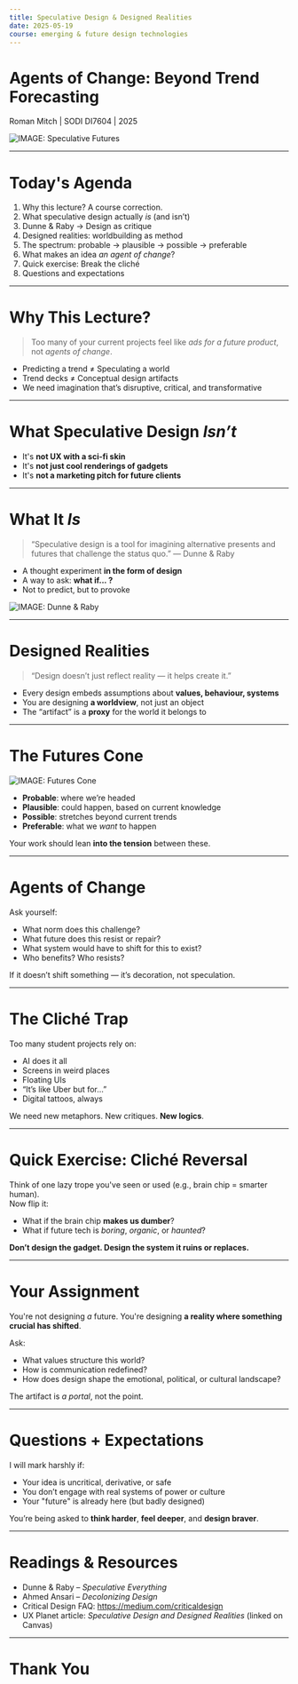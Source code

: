 ```yaml
---
title: Speculative Design & Designed Realities
date: 2025-05-19  
course: emerging & future design technologies  
---
```


# Agents of Change: Beyond Trend Forecasting
Roman Mitch | SODI DI7604 | 2025

![IMAGE: Speculative Futures](https://miro.medium.com/v2/resize:fit:1400/format:webp/1*Jf1oGBjYO04dnOZJkLOyQA.png)

---
# Today's Agenda

1. Why this lecture? A course correction.
2. What speculative design actually *is* (and isn’t)
3. Dunne & Raby → Design as critique
4. Designed realities: worldbuilding as method
5. The spectrum: probable → plausible → possible → preferable
6. What makes an idea *an agent of change*?
7. Quick exercise: Break the cliché
8. Questions and expectations

---
# Why This Lecture?

> Too many of your current projects feel like *ads for a future product*, not *agents of change*.

- Predicting a trend ≠ Speculating a world
- Trend decks ≠ Conceptual design artifacts
- We need imagination that’s disruptive, critical, and transformative

---
# What Speculative Design *Isn’t*

- It's **not UX with a sci-fi skin**  
- It's **not just cool renderings of gadgets**
- It's **not a marketing pitch for future clients**

---
# What It *Is*

> “Speculative design is a tool for imagining alternative presents and futures that challenge the status quo.” — Dunne & Raby

- A thought experiment **in the form of design**
- A way to ask: **what if... ?**
- Not to predict, but to provoke

![IMAGE: Dunne & Raby](https://miro.medium.com/v2/resize:fit:1000/format:webp/1*2H5Hk3BNsO3IsR1-FZHnmA.jpeg)

---
# Designed Realities

> “Design doesn’t just reflect reality — it helps create it.”

- Every design embeds assumptions about **values, behaviour, systems**
- You are designing **a worldview**, not just an object
- The “artifact” is a **proxy** for the world it belongs to

---
# The Futures Cone

![IMAGE: Futures Cone](https://media.discordapp.net/attachments/799679964108693574/1058165026618351728/image.png)

- **Probable**: where we’re headed
- **Plausible**: could happen, based on current knowledge
- **Possible**: stretches beyond current trends
- **Preferable**: what we *want* to happen

Your work should lean **into the tension** between these.

---
# Agents of Change

Ask yourself:
- What norm does this challenge?
- What future does this resist or repair?
- What system would have to shift for this to exist?
- Who benefits? Who resists?

If it doesn’t shift something — it’s decoration, not speculation.

---
# The Cliché Trap

Too many student projects rely on:
- AI does it all
- Screens in weird places
- Floating UIs
- “It’s like Uber but for…”
- Digital tattoos, always

We need new metaphors. New critiques. **New logics**.

---
# Quick Exercise: Cliché Reversal

Think of one lazy trope you've seen or used (e.g., brain chip = smarter human).  
Now flip it:
- What if the brain chip **makes us dumber**?
- What if future tech is *boring*, *organic*, or *haunted*?

**Don’t design the gadget. Design the system it ruins or replaces.**

---
# Your Assignment

You're not designing *a* future.
You're designing **a reality where something crucial has shifted**.

Ask:
- What values structure this world?
- How is communication redefined?
- How does design shape the emotional, political, or cultural landscape?

The artifact is *a portal*, not the point.

---
# Questions + Expectations

I will mark harshly if:
- Your idea is uncritical, derivative, or safe
- You don’t engage with real systems of power or culture
- Your "future" is already here (but badly designed)

You’re being asked to **think harder**, **feel deeper**, and **design braver**.

---

# Readings & Resources

- Dunne & Raby – *Speculative Everything*
- Ahmed Ansari – *Decolonizing Design*
- Critical Design FAQ: https://medium.com/criticaldesign
- UX Planet article: *Speculative Design and Designed Realities* (linked on Canvas)

---

# Thank You
